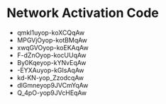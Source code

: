 # Network Activation Code
* qmkI1uyop-koXCQqAw
* MPGVjOyop-kotBMqAw
* xwqGVOyop-koEKAqAw
* F-dZnOyop-kocUUqAw
* By0Kqeyop-kYNvEqAw
* -EYXAuyop-kGIsAqAw
* kd-KN-yop_ZzodcqAw
* dlGmneyop9JVCmYqAw
* Q_4pO-yop9JVcHEqAw